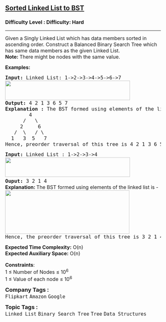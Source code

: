 <h2><a href="https://www.geeksforgeeks.org/problems/sorted-list-to-bst/1?page=1&category=Linked%20List&status=unsolved&sortBy=submissions">Sorted Linked List to BST</a></h2><h3>Difficulty Level : Difficulty: Hard</h3><hr><div class="problems_problem_content__Xm_eO"><p><span style="font-size: 12pt;">Given a Singly Linked List which has data members sorted in ascending order. Construct a&nbsp;Balanced Binary Search Tree&nbsp;which has same data members as the given Linked List.<br><strong>Note: </strong>There might be nodes with the same value.</span></p>
<p><span style="font-size: 12pt;"><strong>Examples:</strong></span></p>
<pre><span style="font-size: 12pt;"><strong>Input: </strong>Linked List: 1-&gt;2-&gt;3-&gt;4-&gt;5-&gt;6-&gt;7<br><img src="https://media.geeksforgeeks.org/img-practice/prod/addEditProblem/706336/Web/Other/blobid0_1722838240.png" width="404" height="63">
<strong>Output: </strong>4 2 1 3 6 5 7<br><strong>Explanation : </strong>The BST formed using elements of the linked list is -
        4
      /   \
     2     6
   /  \   / \
  1   3  5   7  
Hence, preorder traversal of this tree is 4 2 1 3 6 5 7
</span></pre>
<pre><span style="font-size: 12pt;"><strong>Input: </strong>Linked List : 1-&gt;2-&gt;3-&gt;4<br><img src="https://media.geeksforgeeks.org/img-practice/prod/addEditProblem/706336/Web/Other/blobid1_1722838295.png" width="404" height="63"> <br><strong>Ouput: </strong>3 2 1 4<br></span><strong style="font-size: 12pt; font-family: -apple-system, BlinkMacSystemFont, 'Segoe UI', Roboto, Oxygen, Ubuntu, Cantarell, 'Open Sans', 'Helvetica Neue', sans-serif;">Explanation: </strong><span style="font-size: 12pt; font-family: -apple-system, BlinkMacSystemFont, 'Segoe UI', Roboto, Oxygen, Ubuntu, Cantarell, 'Open Sans', 'Helvetica Neue', sans-serif;">The BST formed using elements of the linked list is -</span><br><span style="font-size: 12pt;"><img src="https://media.geeksforgeeks.org/img-practice/prod/addEditProblem/706336/Web/Other/blobid2_1722838310.png" width="402" height="141">
Hence, the preorder traversal of this tree is 3 2 1 4
</span></pre>
<div><span style="font-size: 12pt;"><strong>Expected Time Complexity:</strong> O(n)<br><strong>Expected Auxiliary Space:</strong> O(n)</span></div>
<div>&nbsp;</div>
<div><span style="font-size: 12pt;"><strong>Constraints</strong>:</span></div>
<div><span style="font-size: 12pt;">1 ≤ Number of Nodes ≤ 10<sup>6</sup></span></div>
<div><span style="font-size: 12pt;">1 ≤ Value of each node ≤ 10<sup>6</sup></span></div></div><p><span style=font-size:18px><strong>Company Tags : </strong><br><code>Flipkart</code>&nbsp;<code>Amazon</code>&nbsp;<code>Google</code>&nbsp;<br><p><span style=font-size:18px><strong>Topic Tags : </strong><br><code>Linked List</code>&nbsp;<code>Binary Search Tree</code>&nbsp;<code>Tree</code>&nbsp;<code>Data Structures</code>&nbsp;